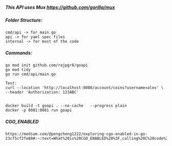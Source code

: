##### This API uses Mux  https://github.com/gorilla/mux
##### Folder Structure:
```
cmd/api -> for main.go
api -> for yaml spec files
internal -> for most of the code
```

##### Commands:
```
go mod init github.com/rajpgr8/goapi
go mod tidy
go run cmd/api/main.go

Test:
curl --location 'http://localhost:8080/account/coins?username=alex' \
--header 'Authorization: 123ABC'


docker build -t goapi . --no-cache   --progress plain
docker -p 8081:8081 run goapi 

```

##### CGO_ENABLED 
```
https://medium.com/@pengcheng1222/exploring-cgo-enabled-in-go-23cf5cf2fe88#:~:text=What%20is%20CGO_ENABLED%20%3F,calling%20C%20code%20from%20Go.
```
